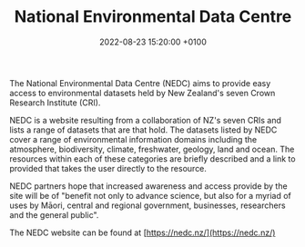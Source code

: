 ﻿---
title:  "National Environmental Data Centre"
date:   2022-08-23 15:20:00 +0100
categories: ["data", "environment", "CRI"]
#lang-ref: for authors
background: assets/images/news/2022-08-24-nedclogo.png\
---
The National Environmental Data Centre (NEDC) aims to provide easy access to environmental datasets held by New Zealand's seven Crown Research Institute (CRI).  

NEDC is a website resulting from a collaboration of NZ's seven CRIs and lists a range of datasets that are that hold.  The datasets listed by NEDC cover a range of environmental information domains including the atmosphere, biodiversity, climate, freshwater, geology, land and ocean.  The resources within each of these categories are briefly described and a link to provided that takes the user directly to the resource. 

NEDC partners hope that increased awareness and access provide by the site will be of "benefit not only to advance science, but also for a myriad of uses by Māori, central and regional government, businesses, researchers and the general public".

The NEDC website can be found at [https://nedc.nz/](https://nedc.nz/)


